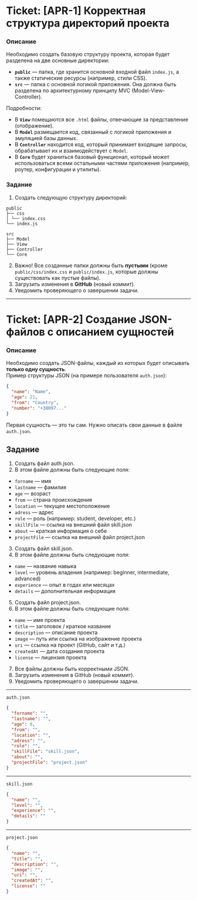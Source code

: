 # Ticket: [APR-1] Корректная структура директорий проекта  

### Описание  
Необходимо создать базовую структуру проекта, которая будет разделена на две основные директории:  

- **`public`** — папка, где хранится основной входной файл `index.js`, а также статические ресурсы (например, стили CSS).  
- **`src`** — папка с основной логикой приложения. Она должна быть разделена по архитектурному принципу MVC (Model-View-Controller).  

Подробности:  
- В **`View`** помещаются все `.html` файлы, отвечающие за представление (отображение).  
- В **`Model`** размещается код, связанный с логикой приложения и эмуляцией базы данных.  
- В **`Controller`** находится код, который принимает входящие запросы, обрабатывает их и взаимодействует с `Model`.  
- В **`Core`** будет храниться базовый функционал, который может использоваться всеми остальными частями приложения (например, роутер, конфигурации и утилиты).  

### Задание  
1. Создать следующую структуру директорий:  

```
public
├── css
│ └── index.css
└── index.js

src
├── Model
├── View
├── Controller
└── Core
```

2. Важно! Все созданные папки должны быть **пустыми** (кроме `public/css/index.css` и `public/index.js`, которые должны существовать как пустые файлы).  
3. Загрузить изменения в **GitHub** (новый коммит).  
4. Уведомить проверяющего о завершении задачи.  

---

# Ticket: [APR-2] Создание JSON-файлов с описанием сущностей  

### Описание  
Необходимо создать JSON-файлы, каждый из которых будет описывать **только одну сущность**.  
Пример структуры JSON (на примере пользователя `auth.json`):  

```json
{
  "name": "Name",
  "age": 21,
  "from": "Country",
  "number": "+38097..."
}
```
Первая сущность — это ты сам. Нужно описать свои данные в файле `auth.json`.

## Задание

1. Создать файл auth.json.
2. В этом файле должны быть следующие поля:
- `forname` — имя
- `lastname` — фамилия
- `age` — возраст
- `from` — страна происхождения
- `location` — текущее местоположение
- `adress` — адрес
- `role` — роль (например: student, developer, etc.)
- `skillFile` — ссылка на внешний файл skill.json
- `about` — краткая информация о себе
- `projectFile` — ссылка на внешний файл project.json
3. Создать файл skill.json.
4. В этом файле должны быть следующие поля:
- `name` — название навыка
- `level` — уровень владения (например: beginner, intermediate, advanced)
- `experience` — опыт в годах или месяцах
- `details` — дополнительная информация
5. Создать файл project.json.
6. В этом файле должны быть следующие поля:
- `name` — имя проекта
- `title` — заголовок / краткое название
- `description` — описание проекта
- `image` — путь или ссылка на изображение проекта
- `uri` — ссылка на проект (GitHub, сайт и т.д.)
- `createdAt` — дата создания проекта
- `license` — лицензия проекта
7. Все файлы должны быть корректными JSON.
8. Загрузить изменения в GitHub (новый коммит).
9. Уведомить проверяющего о завершении задачи.

--- 
`auth.json`

```json
{
  "forname": "",
  "lastname": "",
  "age": 0,
  "from": "",
  "location": "",
  "adress": "",
  "role": "",
  "skillFile": "skill.json",
  "about": "",
  "projectFile": "project.json"
}
```
--- 
`skill.json`

```json
{
  "name": "",
  "level": "",
  "experience": "",
  "details": ""
}
```
---
`project.json`
```json
{
  "name": "",
  "title": "",
  "description": "",
  "image": "",
  "uri": "",
  "createdAt": "",
  "license": ""
}
```
